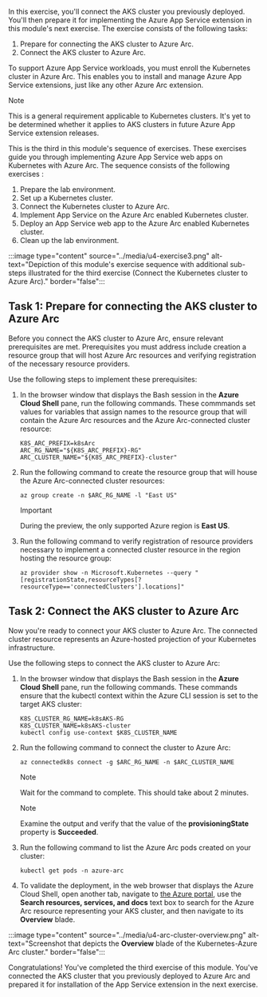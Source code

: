 In this exercise, you'll connect the AKS cluster you previously deployed. You'll then prepare it for implementing the Azure App Service extension in this module's next exercise. The exercise consists of the following tasks:

1. Prepare for connecting the AKS cluster to Azure Arc.
1. Connect the AKS cluster to Azure Arc.

To support Azure App Service workloads, you must enroll the Kubernetes cluster in Azure Arc. This enables you to install and manage Azure App Service extensions, just like any other Azure Arc extension.

> [!NOTE]
> This <!-- SME: Do we know what "this" refers to? It's not clear whether we're saying that the enrollment discussed above is the requirement or this exercise as a whole. Please confirm and fix. --> is a general requirement applicable to Kubernetes clusters. It's yet to be determined whether it applies to AKS clusters in future Azure App Service extension releases.

This is the third in this module's sequence of exercises. These exercises guide you through implementing Azure App Service web apps on Kubernetes with Azure Arc. The sequence consists of the following exercises <!-- SME: Please refer to my comment in the previous unit about these exercise steps. -->:

1. Prepare the lab environment.
1. Set up a Kubernetes cluster.
1. Connect the Kubernetes cluster to Azure Arc.
1. Implement App Service on the Azure Arc enabled Kubernetes cluster.
1. Deploy an App Service web app to the Azure Arc enabled Kubernetes cluster.
1. Clean up the lab environment.

:::image type="content" source="../media/u4-exercise3.png" alt-text="Depiction of this module's exercise sequence with additional sub-steps illustrated for the third exercise (Connect the Kubernetes cluster to Azure Arc)." border="false":::


## Task 1: Prepare for connecting the AKS cluster to Azure Arc

Before you connect the AKS cluster to Azure Arc, ensure relevant prerequisites are met. Prerequisites you must address include creation a resource group that will host Azure Arc resources and verifying registration of the necessary resource providers.

Use the following steps to implement these prerequisites:

1. In the browser window that displays the Bash session in the **Azure Cloud Shell** pane, run the following commands. These commmands set values for variables that assign names to the resource group that will contain the Azure Arc resources and the Azure Arc-connected cluster resource:

    ```azurecli-interactive
    K8S_ARC_PREFIX=k8sArc
    ARC_RG_NAME="${K8S_ARC_PREFIX}-RG"
    ARC_CLUSTER_NAME="${K8S_ARC_PREFIX}-cluster" 
    ```

1. Run the following command to create the resource group that will house the Azure Arc-connected cluster resources:

    ```azurecli-interactive
    az group create -n $ARC_RG_NAME -l "East US"
    ```

    > [!IMPORTANT]
    > During the preview, the only supported Azure region is **East US**.

1. Run the following command to verify registration of resource providers necessary to implement a connected cluster resource in the region hosting the resource group:

    ```azurecli-interactive
    az provider show -n Microsoft.Kubernetes --query "[registrationState,resourceTypes[?resourceType=='connectedClusters'].locations]"
    ```

## Task 2: Connect the AKS cluster to Azure Arc

Now you're ready to connect your AKS cluster to Azure Arc. The connected cluster resource represents an Azure-hosted projection of your Kubernetes infrastructure.

Use the following steps to connect the AKS cluster to Azure Arc:

1. In the browser window that displays the Bash session in the **Azure Cloud Shell** pane, run the following commands. These commands ensure that the kubectl context within the Azure CLI session is set to the target AKS cluster:

    ```azurecli-interactive
    K8S_CLUSTER_RG_NAME=k8sAKS-RG
    K8S_CLUSTER_NAME=k8sAKS-cluster
    kubectl config use-context $K8S_CLUSTER_NAME
    ```

1. Run the following command to connect the cluster to Azure Arc:

    ```azurecli-interactive
    az connectedk8s connect -g $ARC_RG_NAME -n $ARC_CLUSTER_NAME
    ```

    > [!NOTE]
    > Wait for the command to complete. This should take about 2 minutes.

    > [!NOTE]
    > Examine the output and verify that the value of the **provisioningState** property is **Succeeded**.


1. Run the following command to list the Azure Arc pods created on your cluster:

    ```azurecli-interactive
    kubectl get pods -n azure-arc
    ```

1. To validate the deployment, in the web browser that displays the Azure Cloud Shell, open another tab, navigate to [the Azure portal](https://portal.azure.com), use the **Search resources, services, and docs** text box to search for the Azure Arc resource representing your AKS cluster, and then navigate to its **Overview** blade.

:::image type="content" source="../media/u4-arc-cluster-overview.png" alt-text="Screenshot that depicts the **Overview** blade of the Kubernetes-Azure Arc cluster." border="false":::

Congratulations! You've completed the third exercise of this module. You've connected the AKS cluster that you previously deployed to Azure Arc and prepared it for installation of the App Service extension in the next exercise.
